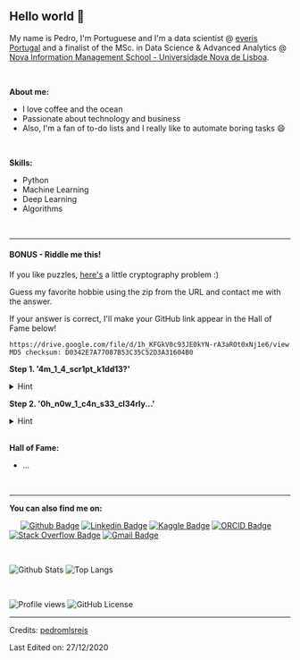 ## Hello world 👋

My name is Pedro, I'm Portuguese and I'm a data scientist @ [everis Portugal](https://www.everis.com/portugal/pt-pt/home-pt) and a finalist of the MSc. in Data Science & Advanced Analytics @ [Nova Information Management School - Universidade Nova de Lisboa](https://www.novaims.unl.pt/maa-ds).

<br>

__About me:__
  - I love coffee and the ocean
  - Passionate about technology and business
  - Also, I'm a fan of to-do lists and I really like to automate boring tasks 😄

<br>

__Skills:__ 
  - Python
  - Machine Learning
  - Deep Learning
  - Algorithms

<br>

___

#### BONUS - Riddle me this!

If you like puzzles, [here's](https://github.com/pedromlsreis/h0bbi3_r1ddl3) a little cryptography problem :)

Guess my favorite hobbie using the zip from the URL and contact me with the answer.

If your answer is correct, I'll make your GitHub link appear in the Hall of Fame below!

```
https://drive.google.com/file/d/1h_KFGkV0c93JE0kYN-rA3aROt0xNj1e6/view
MD5 checksum: D0342E7A77087B53C35C52D3A31604B0
```

**Step 1. '4m_1_4_scr1pt_k1dd13?'**

<details>
  <summary>Hint</summary>
    
    rockyou
</details>  

**Step 2. '0h_n0w_1_c4n_s33_cl34rly...'**

<details>
  <summary>Hint</summary>
  
    steganography
</details>

<br>

__Hall of Fame:__
  -  ...

<br>

___

__You can also find me on:__

&nbsp;&nbsp;&nbsp;&nbsp;
[![Github Badge](https://img.shields.io/badge/-pedromlsreis-24292e?style=flat&logo=Github&logoColor=white&labelColor=24292e&link=https://github.com/pedromlsreis)](https://github.com/pedromlsreis)
[![Linkedin Badge](https://img.shields.io/badge/-pedrom--reis-blue?style=flat&logo=Linkedin&logoColor=white&labelColor=blue&link=https://www.linkedin.com/in/pedrom-reis/)](https://www.linkedin.com/in/pedrom-reis)
[![Kaggle Badge](https://img.shields.io/badge/-pedromlsreis-808080?style=flat&logo=Kaggle&labelColor=808080&link=https://www.kaggle.com/pedromlsreis)](https://www.kaggle.com/pedromlsreis)
[![ORCID Badge](https://img.shields.io/badge/-Pedro%20M.%20L.%20S.%20Reis-6C6C6C?style=flat&logo=ORCID&labelColor=6C6C6C&link=https://orcid.org/0000-0001-6380-2279)](https://orcid.org/0000-0001-6380-2279)
[![Stack Overflow Badge](https://img.shields.io/badge/-pedro--reis-706664?style=flat&logo=Stack-Overflow&labelColor=706664&link=https://stackoverflow.com/users/8406700/pedro-reis)](https://stackoverflow.com/users/8406700/pedro-reis)
[![Gmail Badge](https://img.shields.io/badge/-pedromlsreis-c14438?style=flat&logo=Gmail&logoColor=white&labelColor=c14438&link=mailto:pedromlsreis@gmail.com)](mailto:pedromlsreis@gmail.com)

<br>

![Github Stats](https://github-readme-stats.vercel.app/api?username=pedromlsreis&show_icons=true&count_private=true&include_all_commits=true&hide=stars)
![Top Langs](https://github-readme-stats.vercel.app/api/top-langs/?username=pedromlsreis&layout=compact)

<br>

![Profile views](https://gpvc.arturio.dev/pedromlsreis)
![GitHub License](https://img.shields.io/github/license/pedromlsreis/pedromlsreis?style=flat)

<!--
**pedromlsreis/pedromlsreis** is a ✨ _special_ ✨ repository because its `README.md` (this file) appears on your GitHub profile.

Here are some ideas to get you started:

- 🔭 I’m currently working on ...
- 🌱 I’m currently learning ...
- 👯 I’m looking to collaborate on ...
- 🤔 I’m looking for help with ...
- 💬 Ask me about ...
- 📫 How to reach me: ...
- 😄 Pronouns: ...
- ⚡ Fun fact: ...
-->

-----
Credits: [pedromlsreis](https://github.com/pedromlsreis)

Last Edited on: 27/12/2020